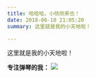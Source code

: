 ```yaml
---
title: 哈哈哈，小欣欣来也！
date: 2018-06-10 21:05:20
summary: 这里就是我的小天地啦！

---
```


这里就是我的小天地啦！


**专注弹琴的我：**
![](/images/playing_piano.jpeg)